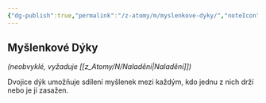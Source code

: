 ```yaml
---
{"dg-publish":true,"permalink":"/z-atomy/m/myslenkove-dyky/","noteIcon":""}
---
```


## Myšlenkové Dýky
*(neobvyklé, vyžaduje [[z_Atomy/N/Naladění\|Naladění]])*

Dvojice dýk umožňuje sdílení myšlenek mezi každým, kdo jednu z nich drží nebo je jí zasažen.